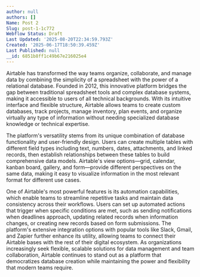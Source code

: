 ```yaml
---
author: null
authors: []
Name: Post 2
Slug: post-1-1c772
Webflow Status: Draft
Last Updated: '2025-08-20T22:34:59.793Z'
Created: '2025-06-17T18:50:39.459Z'
Last Published: null
__id: 6851b8ff1c49b67e216025e4
---
```

<p>Airtable has transformed the way teams organize, collaborate, and manage data by combining the simplicity of a spreadsheet with the power of a relational database. Founded in 2012, this innovative platform bridges the gap between traditional spreadsheet tools and complex database systems, making it accessible to users of all technical backgrounds. With its intuitive interface and flexible structure, Airtable allows teams to create custom databases, track projects, manage inventory, plan events, and organize virtually any type of information without needing specialized database knowledge or technical expertise.</p><p>The platform's versatility stems from its unique combination of database functionality and user-friendly design. Users can create multiple tables with different field types including text, numbers, dates, attachments, and linked records, then establish relationships between these tables to build comprehensive data models. Airtable's view options—grid, calendar, kanban board, gallery, and form—provide different perspectives on the same data, making it easy to visualize information in the most relevant format for different use cases.</p><p>One of Airtable's most powerful features is its automation capabilities, which enable teams to streamline repetitive tasks and maintain data consistency across their workflows. Users can set up automated actions that trigger when specific conditions are met, such as sending notifications when deadlines approach, updating related records when information changes, or creating new records based on form submissions. The platform's extensive integration options with popular tools like Slack, Gmail, and Zapier further enhance its utility, allowing teams to connect their Airtable bases with the rest of their digital ecosystem. As organizations increasingly seek flexible, scalable solutions for data management and team collaboration, Airtable continues to stand out as a platform that democratizes database creation while maintaining the power and flexibility that modern teams require.</p>

